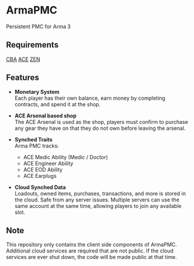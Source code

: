 # ArmaPMC

Persistent PMC for Arma 3

## Requirements

[CBA](https://github.com/CBATeam/CBA_A3/releases/latest)
[ACE](https://github.com/acemod/ace3/release/latest)
[ZEN](https://github.com/zen-mod/ZEN/releases/latest)

## Features

- **Monetary System**  
  Each player has their own balance, earn money by completing contracts, and spend it at the shop.

- **ACE Arsenal based shop**  
  The ACE Arsenal is used as the shop, players must confirm to purchase any gear they have on that they do not own before leaving the arsenal.
  
- **Synched Traits**  
  Arma PMC tracks:
  - ACE Medic Ability (Medic / Doctor)
  - ACE Engineer Ability
  - ACE EOD Ability
  - ACE Earplugs

- **Cloud Synched Data**  
  Loadouts, owned items, purchases, transactions, and more is stored in the cloud. Safe from any server issues. Multiple servers can use the same account at the same time, allowing players to join any available slot.

## Note

This repository only contains the client side components of ArmaPMC. Additional cloud services are required that are not public. If the cloud services are ever shut down, the code will be made public at that time.
